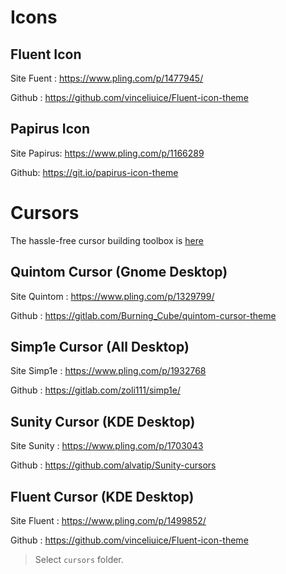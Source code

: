 # Icons
## Fluent Icon
Site Fuent :
https://www.pling.com/p/1477945/

Github :
https://github.com/vinceliuice/Fluent-icon-theme

## Papirus Icon
Site Papirus:
https://www.pling.com/p/1166289

Github:
https://git.io/papirus-icon-theme


# Cursors
The hassle-free cursor building toolbox is [here](https://github.com/ful1e5/clickgen)

## Quintom Cursor (Gnome Desktop)
Site Quintom :
https://www.pling.com/p/1329799/

Github :
https://gitlab.com/Burning_Cube/quintom-cursor-theme

## Simp1e Cursor (All Desktop)
Site Simp1e :
https://www.pling.com/p/1932768

Github :
https://gitlab.com/zoli111/simp1e/

## Sunity Cursor (KDE Desktop)
Site Sunity :
https://www.pling.com/p/1703043

Github :
https://github.com/alvatip/Sunity-cursors

## Fluent Cursor (KDE Desktop)
Site Fluent :
https://www.pling.com/p/1499852/

Github :
https://github.com/vinceliuice/Fluent-icon-theme
> Select `cursors` folder.
